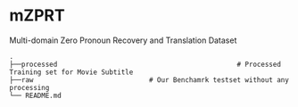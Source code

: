 # mZPRT
Multi-domain Zero Pronoun Recovery and Translation Dataset

    .   
    ├──processed											 # Processed Training set for Movie Subtitle   
    ├──raw                             # Our Benchamrk testset without any processing   
    └── README.md   

